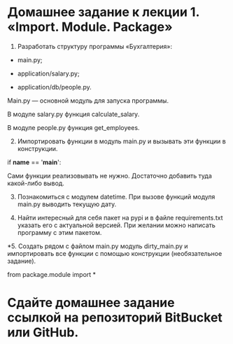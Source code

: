 # Домашнее задание к лекции 1. «Import. Module. Package»
1. Разработать структуру программы «Бухгалтерия»:

  - main.py;

  - application/salary.py;

  - application/db/people.py.

Main.py — основной модуль для запуска программы.

В модуле salary.py функция calculate_salary.

В модуле people.py функция get_employees.

2. Импортировать функции в модуль main.py и вызывать эти функции в конструкции.

if __name__ == '__main__':

Сами функции реализовывать не нужно. Достаточно добавить туда какой-либо вывод.

3. Познакомиться с модулем datetime. При вызове функций модуля main.py выводить текущую дату.

4. Найти интересный для себя пакет на pypi и в файле requirements.txt указать его с актуальной версией. При желании можно написать программу с этим пакетом.

*5. Создать рядом с файлом main.py модуль dirty_main.py и импортировать все функции с помощью конструкции (необязательное задание).

from package.module import *

# Сдайте домашнее задание ссылкой на репозиторий BitBucket или GitHub.

